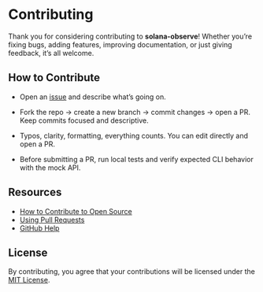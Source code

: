 # Contributing

Thank you for considering contributing to **solana-observe**! Whether you’re fixing bugs, adding features,
improving documentation, or just giving feedback, it’s all welcome.

## How to Contribute

- Open an [issue](https://github.com/doguabaris/solana-observe/issues) and describe what’s going on.

- Fork the repo → create a new branch → commit changes → open a PR.
  Keep commits focused and descriptive.

- Typos, clarity, formatting, everything counts. You can edit directly and open a PR.

- Before submitting a PR, run local tests and verify expected CLI behavior with the mock API.

## Resources

- [How to Contribute to Open Source](https://opensource.guide/how-to-contribute/)
- [Using Pull Requests](https://help.github.com/articles/about-pull-requests/)
- [GitHub Help](https://help.github.com)

## License

By contributing, you agree that your contributions will be licensed under
the [MIT License](LICENSE).
